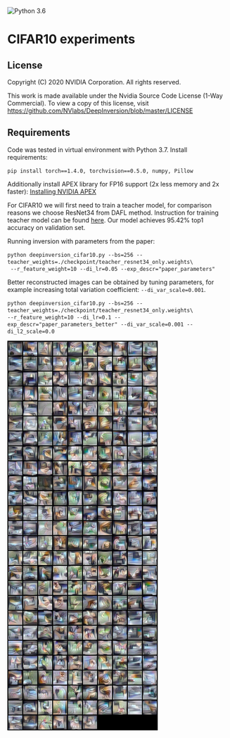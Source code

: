 ![Python 3.6](https://img.shields.io/badge/python-3.6-green.svg)
# CIFAR10 experiments

## License

Copyright (C) 2020 NVIDIA Corporation. All rights reserved.

This work is made available under the Nvidia Source Code License (1-Way Commercial). To view a copy of this license, visit https://github.com/NVlabs/DeepInversion/blob/master/LICENSE


## Requirements

Code was tested in virtual environment with Python 3.7. Install requirements:

```setup
pip install torch==1.4.0, torchvision==0.5.0, numpy, Pillow
```

Additionally install APEX library for FP16 support (2x less memory and 2x faster): [Installing NVIDIA APEX](https://github.com/NVIDIA/apex#quick-start)

For CIFAR10 we will first need to train a teacher model, for comparison reasons we choose ResNet34 from DAFL method.
Instruction for training teacher model can be found [here](https://github.com/huawei-noah/Data-Efficient-Model-Compression/tree/master/DAFL).
Our model achieves 95.42% top1 accuracy on validation set.

Running inversion with parameters from the paper:
``` 
python deepinversion_cifar10.py --bs=256 --teacher_weights=./checkpoint/teacher_resnet34_only.weights\
 --r_feature_weight=10 --di_lr=0.05 --exp_descr="paper_parameters"
```
 
 Better reconstructed images can be obtained by tuning parameters, for example increasing total variation coefficient: `--di_var_scale=0.001`.
 ``` 
python deepinversion_cifar10.py --bs=256 --teacher_weights=./checkpoint/teacher_resnet34_only.weights\
 --r_feature_weight=10 --di_lr=0.1 --exp_descr="paper_parameters_better" --di_var_scale=0.001 --di_l2_scale=0.0
``` 

![Resulting batch](images/better_last.png "Resulting batch")